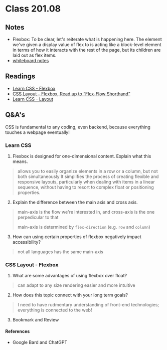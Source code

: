# Class 201.08

## Notes
- Flexbox: To be clear, let's reiterate what is happening here. The element we've given a display value of flex to is acting like a block-level element in terms of how it interacts with the rest of the page, but its children are laid out as flex items. 
- [whiteboard notes](https://projects.invisionapp.com/freehand/document/xZdcpPqWA)

## Readings
- [Learn CSS - Flexbox](https://web.dev/learn/css/flexbox/)
- [CSS Layout - Flexbox, Read up to “Flex-Flow Shorthand”](https://developer.mozilla.org/en-US/docs/Learn/CSS/CSS_layout/Flexbox)
- [Learn CSS - Layout](https://web.dev/learn/css/layout/)

## Q&A's

CSS is fundamental to any coding, even backend, because everything touches a webpage eventually!

### Learn CSS
1. Flexbox is designed for one-dimensional content. Explain what this means.
> allows you to easily organize elements in a row or a column, but not both simultaneously
> It simplifies the process of creating flexible and responsive layouts, particularly when dealing with items in a linear sequence, without having to resort to complex float or positioning properties.

2. Explain the difference between the main axis and cross axis.
> main-axis is the flow we're interested in, and cross-axis is the one perpedicular to that
> 
> main-axis is determined by `flex-direction` (e.g. `row` and `column`)

3. How can using certain properties of flexbox negatively impact accessibility?
> not all languages has the same main-axis


### CSS Layout - Flexbox
1. What are some advantages of using flexbox over float?
> can adapt to any size rendering
> easier and more intuitive

2. How does this topic connect with your long term goals?
> I need to have rudmentary understanding of front-end technologies; everything is connected to the web!

3. Bookmark and Review



#### References 
- Google Bard and ChatGPT
